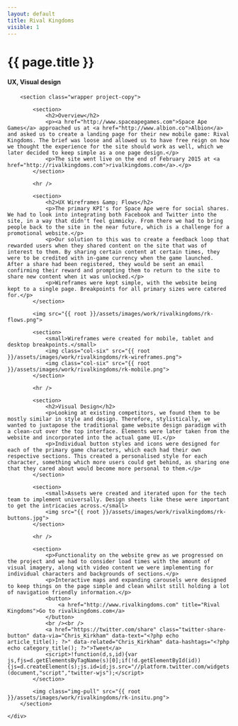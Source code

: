 ```yaml
---
layout: default
title: Rival Kingdoms
visible: 1
---
```


<div id="project-page" class="rk-banner banner" data-0="background-position: 0px 0px;" data-100000="background-position:0px -50000px;">
	<div class="heading-section">
		<div data-0="top: 200px; opacity: 1;" data-450="top: 370px; opacity:0;">
			<h1>{{ page.title }}</h1>
			<h4>UX, Visual design</h4>
		</div>
	</div>
</div>

<div class="rk-illustration-one" data-0="background-position:-5% 1000px;" data-100000="background-position:10% -50000px;">
	<div class="rk-illustration-two" data-0="background-position:110% 800px;" data-100000="background-position:110% -17000px;">

		<section class="wrapper project-copy">

			<section>
				<h2>Overview</h2>
				<p><a href="http://www.spaceapegames.com">Space Ape Games</a> approached us at <a href="http://www.albion.co">Albion</a> and asked us to create a landing page for their new mobile game: Rival Kingdoms. The brief was loose and allowed us to have free reign on how we thought the experience for the site should work as well, which we later decided to keep simple as a one page design.</p>
				<p>The site went live on the end of February 2015 at <a href="http://rivalkingdoms.com">rivalkingdoms.com</a>.</p>
			</section>

			<hr />

			<section>
				<h2>UX Wireframes &amp; Flows</h2>
				<p>The primary KPI's for Space Ape were for social shares. We had to look into integrating both Facebook and Twitter into the site, in a way that didn't feel gimmicky. From there we had to bring people back to the site in the near future, which is a challenge for a promotional website.</p>
				<p>Our solution to this was to create a feedback loop that rewarded users when they shared content on the site that was of interest to them. By sharing certain content at certain times, they were to be credited with in-game currency when the game launched. After a share had been registered, they would be sent an email confirming their reward and prompting them to return to the site to share new content when it was unlocked.</p>
				<p>Wireframes were kept simple, with the website being kept to a single page. Breakpoints for all primary sizes were catered for.</p>
			</section>

			<img src="{{ root }}/assets/images/work/rivalkingdoms/rk-flows.png">

			<section>
				<small>Wireframes were created for mobile, tablet and desktop breakpoints.</small>
				<img class="col-six" src="{{ root }}/assets/images/work/rivalkingdoms/rk-wireframes.png">
				<img class="col-six" src="{{ root }}/assets/images/work/rivalkingdoms/rk-mobile.png">
			</section>

			<hr />

			<section>
				<h2>Visual Design</h2>
				<p>Looking at existing competitors, we found them to be mostly similar in style and design. Therefore, stylistically, we wanted to juxtapose the traditional game website design paradigm with a clean-cut over the top interface. Elements were later taken from the website and incorporated into the actual game UI.</p>
				<p>Individual button styles and icons were designed for each of the primary game characters, which each had their own respective sections. This created a personalised style for each character, something which more users could get behind, as sharing one that they cared about would become more personal to them.</p>
			</section>

			<section>
				<small>Assets were created and iterated upon for the tech team to implement universally. Design sheets like these were important to get the intricacies across.</small>
				<img src="{{ root }}/assets/images/work/rivalkingdoms/rk-buttons.jpg">
			</section>

			<hr />

			<section>
				<p>Functionality on the website grew as we progressed on the project and we had to consider load times with the amount of visual imagery, along with video content we were implementing for individual characters and backgrounds of sections.</p>
				<p>Interactive maps and expanding carousels were designed to keep things on the page simple and clean whilst still holding a lot of navigation friendly information.</p>
				<button>
					<a href="http://www.rivalkingdoms.com" title="Rival Kingdoms">Go to rivalkingdoms.com</a>
				</button>
				<br /><br />
				<a href="https://twitter.com/share" class="twitter-share-button" data-via="Chris_Kirkham" data-text="<?php echo article_title(); ?>" data-related="Chris_Kirkham" data-hashtags="<?php echo category_title(); ?>">Tweet</a>
				<script>!function(d,s,id){var js,fjs=d.getElementsByTagName(s)[0];if(!d.getElementById(id)){js=d.createElement(s);js.id=id;js.src="//platform.twitter.com/widgets.js";fjs.parentNode.insertBefore(js,fjs);}}(document,"script","twitter-wjs");</script>
			</section>

			<img class="img-pull" src="{{ root }}/assets/images/work/rivalkingdoms/rk-insitu.png">
		</section>

	</div>
</div>